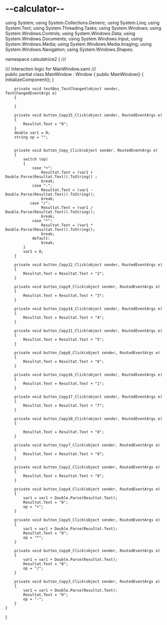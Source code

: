 # --calculator--


using System;
using System.Collections.Generic;
using System.Linq;
using System.Text;
using System.Threading.Tasks;
using System.Windows;
using System.Windows.Controls;
using System.Windows.Data;
using System.Windows.Documents;
using System.Windows.Input;
using System.Windows.Media;
using System.Windows.Media.Imaging;
using System.Windows.Navigation;
using System.Windows.Shapes;

namespace calsulatrice2
{
    /// <summary>
    /// Interaction logic for MainWindow.xaml
    /// </summary>
    public partial class MainWindow : Window
    {
        public MainWindow()
        {
            InitializeComponent();
        }

        private void textBox_TextChanged(object sender, TextChangedEventArgs e)
        {

        }

        private void button_Copy15_Click(object sender, RoutedEventArgs e)
        {
            Resultat.Text = "0"; 
        }
        double var1 = 0;
        string op = "";
      

        private void button_Copy_Click(object sender, RoutedEventArgs e)
        {
            switch (op)
            {
                case "+":
                    Resultat.Text = (var1 + Double.Parse(Resultat.Text)).ToString() ;
                    break;
                case "-": 
                    Resultat.Text = (var1 - Double.Parse(Resultat.Text)).ToString();
                    break;
               case "/":
                    Resultat.Text = (var1 / Double.Parse(Resultat.Text)).ToString();
                    break;
                case "*":
                    Resultat.Text = (var1 * Double.Parse(Resultat.Text)).ToString();
                    break;
                default:
                    break;
            }  
            var1 = 0; 
        } 

        private void button_Copy12_Click(object sender, RoutedEventArgs e)
        {
            Resultat.Text = Resultat.Text + "2";
        }

        private void button_Copy9_Click(object sender, RoutedEventArgs e)
        {
            Resultat.Text = Resultat.Text + "3";
        }

        private void button_Copy14_Click(object sender, RoutedEventArgs e)
        {
            Resultat.Text = Resultat.Text + "4";
        }

        private void button_Copy11_Click(object sender, RoutedEventArgs e)
        {
            Resultat.Text = Resultat.Text + "5";
        }

        private void button_Copy8_Click(object sender, RoutedEventArgs e)
        {
            Resultat.Text = Resultat.Text + "6";
        }

        private void button_Copy16_Click(object sender, RoutedEventArgs e)
        {
            Resultat.Text = Resultat.Text + "1";
        }

        private void button_Copy17_Click(object sender, RoutedEventArgs e)
        {
            Resultat.Text = Resultat.Text + "7";
        }

        private void button_Copy10_Click(object sender, RoutedEventArgs e)
        {
           
            Resultat.Text = Resultat.Text + "8";    
        }

        private void button_Copy7_Click(object sender, RoutedEventArgs e)
        {
            Resultat.Text = Resultat.Text + "9";
        }

        private void button_Copy2_Click(object sender, RoutedEventArgs e)
        {
            Resultat.Text = Resultat.Text + "0";
        }

        private void button_Copy4_Click(object sender, RoutedEventArgs e)
        {
            var1 = var1 + Double.Parse(Resultat.Text);
            Resultat.Text = "0";
            op = "+";
        }

        private void button_Copy5_Click(object sender, RoutedEventArgs e)
        {
            var1 = var1 + Double.Parse(Resultat.Text);
            Resultat.Text = "0";
            op = "*";
        }

        private void button_Copy6_Click(object sender, RoutedEventArgs e)
        {
            var1 = var1 + Double.Parse(Resultat.Text);
            Resultat.Text = "0";
            op = "/";
        }

        private void button_Copy3_Click(object sender, RoutedEventArgs e)
        {
            var1 = var1 + Double.Parse(Resultat.Text);
            Resultat.Text = "0";
            op = "-";
        }
    }
}
